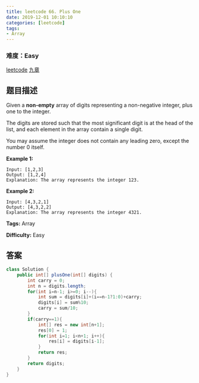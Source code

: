```yaml
---
title: leetcode 66. Plus One
date: 2019-12-01 10:10:10
categories: [leetcode]
tags:
- Array
---
```

### 难度：Easy

<a href="https://leetcode.com/problems/plus-one/">leetcode</a>
<a href="https://www.jiuzhang.com/solution/plus-one/">九章</a>
## 题目描述
Given a **non-empty** array of digits representing a non-negative integer,
plus one to the integer.

The digits are stored such that the most significant digit is at the head of
the list, and each element in the array contain a single digit.

You may assume the integer does not contain any leading zero, except the
number 0 itself.

**Example 1:**
        
    Input: [1,2,3]
    Output: [1,2,4]
    Explanation: The array represents the integer 123.
    

**Example 2:**
        
    Input: [4,3,2,1]
    Output: [4,3,2,2]
    Explanation: The array represents the integer 4321.
    


**Tags:** Array

**Difficulty:** Easy
## 答案
<!--more-->
```java
class Solution {
    public int[] plusOne(int[] digits) {
        int carry = 0;
        int n = digits.length;
        for(int i=n-1; i>=0; i--){
            int sum = digits[i]+(i==n-1?1:0)+carry;
            digits[i] = sum%10;
            carry = sum/10;
        }
        if(carry==1){
            int[] res = new int[n+1];
            res[0] = 1;
            for(int i=1; i<n+1; i++){
                res[i] = digits[i-1];
            }
            return res;
        }
        return digits;
    }
}
```